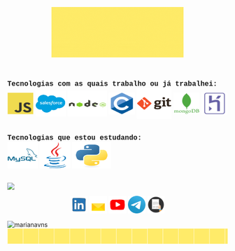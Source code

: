 <p align="center">
  <img src="./assets/1-header.gif" width="60%">
  <br><br>
 </p>

<div style="display: inline_block"><br>
    <font size="3" face="Courier New"><b>Tecnologias com as quais trabalho ou já trabalhei: </b></font><br> 
  <img align="center" alt="Javascript" height="50" width="60" src="./assets/7-1-javascript.svg">
  <img align="center" alt="Salesforce" height="60" width="70" src="./assets/7-2-salesforce.svg">
  <img align="center" alt="Nodejs" height="60" width="90" src="./assets/7-3-node-js.svg">
  <img align="center" alt="C Language" height="50" width="60" src="./assets/7-4-c-original.svg">
  <img align="center" alt="Git" height="70" width="80" src="./assets/7-5-git.svg">
  <img align="center" alt="MongoDB" height="50" width="60" src="./assets/7-6-mongodb.svg">
  <img align="center" alt="Heroku" height="50" width="60" src="./assets/7-7-heroku.svg"><br><br><br>
    <font size="3" face="Courier New"><b>Tecnologias que estou estudando: </b></font></br>
  <img align="center" alt="SQL" height="60" width="70" src="./assets/7-8-mysql.svg">
  <img align="center" alt="Java" height="60" width="70" src="./assets/7-9-java.svg">
  <img align="center" alt="Python" height="60" width="90" src="./assets/7-10-python.svg"><br><br>
</div>


<p>
<a href="https://github.com/marianavns">
<img align="center" src="https://github-readme-stats.vercel.app/api/top-langs/?username=marianavns&hide_border=true&langs_count=10&layout=compact&custom_title=Languages%20%Most%20%Used" width="450" />
</a>
</p>
 <p align="center">
  <a href="https://www.linkedin.com/in/marianavns/" target="_blank"><img src="./assets/2-linkedin-gif.gif" width="40"></a>
  <a href="mailto:mariana.vns@gmail.com" target="_blank"><img src="./assets/3-email-gif.gif" width="40"></a>
  <a href="https://www.youtube.com/channel/UCOWtrj2sjK_37nOg11nTaYQ" target="_blank"> <img src="./assets/4-youtube-gif.gif" width="40"></a>
  <a href="https://t.me/marianavns" target="_blank"> <img src="./assets/5-telegram-gif.gif" width="40"></a> 
  <a href="https://mariana-souza.netlify.app/curriculo.html" target="_blank"><img src="./assets/6-resume-png.png" width="40"></a>
</p>



<img src="https://komarev.com/ghpvc/?username=marianavns" alt="marianavns" />

<img src="./assets/15-footer.png">



